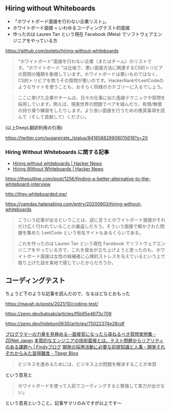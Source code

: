 ## Hiring without Whiteboards 

- 「ホワイトボード面接を行わない企業リスト」。
- ホワイトボード面接 = いわゆるコーディングテスト的面接
- 作ったのは Lauren Tan という現在 Facebook (Meta) でソフトウェアエンジニアをやっている方


https://github.com/poteto/hiring-without-whiteboards

> "ホワイトボード"面接を行わない企業（またはチーム）のリストです。"ホワイトボード "は比喩で、悪い面接方法に関連するCS的トリビアの質問の種類を象徴しています。ホワイトボードは悪いものではなく、CS的トリビアを問うその質問が悪いのです。HackerRankやLeetCodeのようなサイトを使うことも、おそらく同様のカテゴリーに入るでしょう。

> ここに挙げた企業やチームは、日々の仕事に似た面接テクニックや質問を採用しています。例えば、現実世界の問題でペアを組んだり、有償/無償の持ち帰り練習をしたりします。より良い面接を行うための推奨事項を読んで（そして貢献して）ください。

(以上DeepL翻訳利用の引用)

https://twitter.com/sugarpirate_/status/841858828908015618?s=20


### Hiring Without Whiteboards に関する記事

- [Hiring without whiteboards | Hacker News](https://news.ycombinator.com/item?id=13874026)
- [Hiring Without Whiteboards | Hacker News](https://news.ycombinator.com/item?id=23981795)

https://theoutline.com/post/1256/finding-a-better-alternative-to-the-whiteboard-interview

http://they.whiteboarded.me/

https://yamdas.hatenablog.com/entry/20200803/hiring-without-whiteboards

> こういう記事が出るということは、逆に言うとホワイトボード面接がそれだけ広く行われていることの裏返しだろう。そういう面接で解かされた問題を集めた LeetCode という有名サイトもあるくらいである。
>
> これを作ったのは Lauren Tan という現在 Facebook でソフトウェアエンジニアをやっている方で、これを彼女が立ち上げようと思ったのも、ホワイトボード面接は女性の候補者に心理的ストレスを与えているという上で取り上げた話を実地で感じていたからだろうか。


## コーディングテスト

ちょうど下のような記事を読んだので、なるほどなとおもった

https://mayah.jp/posts/2021/10/coding-test/

https://zenn.dev/katoaki/articles/f5b95e4673c709

https://zenn.dev/hidebon0630/articles/75022374e28cdf

[プログラマーの力量を見極める--面接官になったら尋ねるべき質問実例集 - ZDNet Japan](https://japan.zdnet.com/article/20409456/)
[本質的なエンジニアの技術面接とは。テスト問題からリアリティのある課題へ | Findyブログ](https://findy-code.io/engineer-lab/engineer-saiyo-with-no-whiteboard)
[開発の採用活動に必要な前提知識と人事・開発それぞれからみた習得難度 - Tbpgr Blog](https://tbpgr.hatenablog.com/entry/2022/01/16/033222)

> ビジネスを進めるためには、ビジネス上の問題を解決することが本質

という意見と

> ホワイトボードを使って人前でコーディングすると緊張して実力が出せない」

という意見ということ。記事サマリのみですが以上です～
